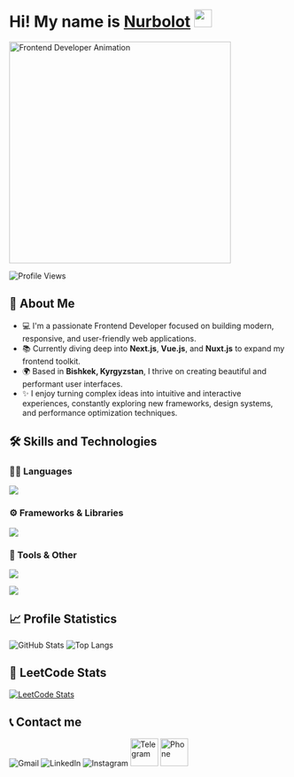<h1>
  Hi! My name is <a href="#" target="_blank">Nurbolot</a> 
  <img src="https://github.com/blackcater/blackcater/raw/main/images/Hi.gif" height="32"/>
</h1>

<img src="https://media.giphy.com/media/qgQUggAC3Pfv687qPC/giphy.gif" width="400" alt="Frontend Developer Animation" />

![Profile Views](https://komarev.com/ghpvc/?username=Nurbolot0225&color=blue&style=flat-square)

## 🚀 About Me

- 💻 I'm a passionate Frontend Developer focused on building modern, responsive, and user-friendly web applications.
- 📚 Currently diving deep into **Next.js**, **Vue.js**, and **Nuxt.js** to expand my frontend toolkit.
- 🌍 Based in **Bishkek, Kyrgyzstan**, I thrive on creating beautiful and performant user interfaces.
- ✨ I enjoy turning complex ideas into intuitive and interactive experiences, constantly exploring new frameworks, design systems, and performance optimization techniques.

## 🛠️ Skills and Technologies

### 🧑‍💻 Languages
<p>
  <img src="https://skillicons.dev/icons?i=html,css,js,typescript" />
</p>

### ⚙️ Frameworks & Libraries
<p>
  <img src="https://skillicons.dev/icons?i=react,redux,nextjs,bootstrap,materialui,styledcomponents,sass" />
</p>

### 🧰 Tools & Other
<p>
  <img src="https://skillicons.dev/icons?i=npm,yarn" />
</p>
<p>
  <img src="https://skillicons.dev/icons?i=git,webpack,babel,gulp,postman" />
</p>

## 📈 Profile Statistics

![GitHub Stats](https://github-readme-stats.vercel.app/api?username=Nurbolot0225&show_icons=true&theme=radical)
![Top Langs](https://github-readme-stats.vercel.app/api/top-langs/?username=Nurbolot0225&layout=compact&theme=radical)

## 🧠 LeetCode Stats

[![LeetCode Stats](https://leetcard.jacoblin.cool/Nurbolot0225?theme=dark&font=Fira+Code&ext=contest)](https://leetcode.com/Nurbolot0225/)

## 📞 Contact me
<p>
  <a href="mailto:nurchik0225@gmail.com" style="text-decoration: none;" target="_blank">
    <img src="https://skillicons.dev/icons?i=gmail" alt="Gmail">
  </a>
   <a href="https://linkedin.com/in/nurbolot0225" style="text-decoration: none;" target="_blank">
    <img src="https://skillicons.dev/icons?i=linkedin" alt="LinkedIn">
  </a>
   <a href="https://www.instagram.com/nurbolot__berdibekov/" style="text-decoration: none;" target="_blank">
    <img src="https://skillicons.dev/icons?i=instagram" alt="Instagram">
  </a>
  <a href="https://t.me/Nurbolot25" style="text-decoration: none;" target="_blank">
    <img src="https://cdn-icons-png.flaticon.com/512/2111/2111646.png" width="50" height="50" alt="Telegram">
  </a>
  <a href="tel:996501733911" target="_blank" style="text-decoration: none;">
    <img src="https://cdn-icons-png.flaticon.com/512/724/724664.png" width="50" height="50" alt="Phone">
  </a>
</p>
